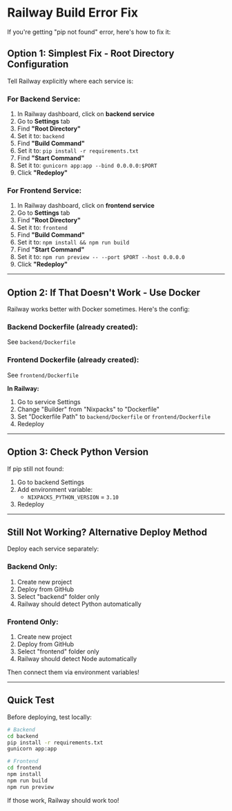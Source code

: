 # Railway Build Error Fix

If you're getting "pip not found" error, here's how to fix it:

## Option 1: Simplest Fix - Root Directory Configuration

Tell Railway explicitly where each service is:

### For Backend Service:

1. In Railway dashboard, click on **backend service**
2. Go to **Settings** tab
3. Find **"Root Directory"**
4. Set it to: `backend`
5. Find **"Build Command"**
6. Set it to: `pip install -r requirements.txt`
7. Find **"Start Command"**
8. Set it to: `gunicorn app:app --bind 0.0.0.0:$PORT`
9. Click **"Redeploy"**

### For Frontend Service:

1. In Railway dashboard, click on **frontend service**
2. Go to **Settings** tab
3. Find **"Root Directory"**
4. Set it to: `frontend`
5. Find **"Build Command"**
6. Set it to: `npm install && npm run build`
7. Find **"Start Command"**
8. Set it to: `npm run preview -- --port $PORT --host 0.0.0.0`
9. Click **"Redeploy"**

---

## Option 2: If That Doesn't Work - Use Docker

Railway works better with Docker sometimes. Here's the config:

### Backend Dockerfile (already created):

See `backend/Dockerfile`

### Frontend Dockerfile (already created):

See `frontend/Dockerfile`

**In Railway:**
1. Go to service Settings
2. Change "Builder" from "Nixpacks" to "Dockerfile"
3. Set "Dockerfile Path" to `backend/Dockerfile` or `frontend/Dockerfile`
4. Redeploy

---

## Option 3: Check Python Version

If pip still not found:

1. Go to backend Settings
2. Add environment variable:
   - `NIXPACKS_PYTHON_VERSION` = `3.10`
3. Redeploy

---

## Still Not Working? Alternative Deploy Method

Deploy each service separately:

### Backend Only:

1. Create new project
2. Deploy from GitHub
3. Select "backend" folder only
4. Railway should detect Python automatically

### Frontend Only:

1. Create new project
2. Deploy from GitHub
3. Select "frontend" folder only
4. Railway should detect Node automatically

Then connect them via environment variables!

---

## Quick Test

Before deploying, test locally:

```bash
# Backend
cd backend
pip install -r requirements.txt
gunicorn app:app

# Frontend
cd frontend
npm install
npm run build
npm run preview
```

If those work, Railway should work too!
